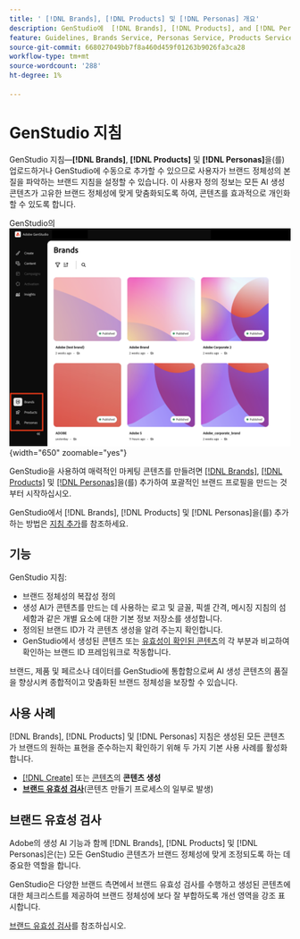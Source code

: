 ```yaml
---
title: ' [!DNL Brands], [!DNL Products] 및 [!DNL Personas] 개요'
description: GenStudio에  [!DNL Brands], [!DNL Products], and [!DNL Personas] 을(를) 추가하여 브랜드 표현의 모든 측면을 포함하는 포괄적인 브랜드 프로필을 만듭니다.
feature: Guidelines, Brands Service, Personas Service, Products Service
source-git-commit: 668027049bb7f8a460d459f01263b9026fa3ca28
workflow-type: tm+mt
source-wordcount: '288'
ht-degree: 1%

---
```



# GenStudio 지침

GenStudio 지침—**[!DNL Brands]**, **[!DNL Products]** 및 **[!DNL Personas]**&#x200B;을(를) 업로드하거나 GenStudio에 수동으로 추가할 수 있으므로 사용자가 브랜드 정체성의 본질을 파악하는 브랜드 지침을 설정할 수 있습니다. 이 사용자 정의 정보는 모든 AI 생성 콘텐츠가 고유한 브랜드 정체성에 맞게 맞춤화되도록 하여, 콘텐츠를 효과적으로 개인화할 수 있도록 합니다.

GenStudio의 ![지침](/help/assets/guidelines.png){width="650" zoomable="yes"}

GenStudio을 사용하여 매력적인 마케팅 콘텐츠를 만들려면 [[!DNL Brands]](/help/user-guide/guidelines/brands.md), [[!DNL Products]](/help/user-guide/guidelines/products.md) 및 [[!DNL Personas]](/help/user-guide/guidelines/personas.md)을(를) 추가하여 포괄적인 브랜드 프로필을 만드는 것부터 시작하십시오.

GenStudio에서 [!DNL Brands], [!DNL Products] 및 [!DNL Personas]을(를) 추가하는 방법은 [지침 추가](/help/user-guide/guidelines/add-guidelines.md)를 참조하세요.

## 기능

GenStudio 지침:

* 브랜드 정체성의 복잡성 정의
* 생성 AI가 콘텐츠를 만드는 데 사용하는 로고 및 글꼴, 픽셀 간격, 메시징 지침의 섬세함과 같은 개별 요소에 대한 기본 정보 저장소를 생성합니다.
* 정의된 브랜드 ID가 각 콘텐츠 생성을 알려 주는지 확인합니다.
* GenStudio에서 생성된 콘텐츠 또는 [유효성이 확인된 콘텐츠](#brand-validation)의 각 부분과 비교하여 확인하는 브랜드 ID 프레임워크로 작동합니다.

브랜드, 제품 및 페르소나 데이터를 GenStudio에 통합함으로써 AI 생성 콘텐츠의 품질을 향상시켜 종합적이고 맞춤화된 브랜드 정체성을 보장할 수 있습니다.

## 사용 사례

[!DNL Brands], [!DNL Products] 및 [!DNL Personas] 지침은 생성된 모든 콘텐츠가 브랜드의 원하는 표현을 준수하는지 확인하기 위해 두 가지 기본 사용 사례를 활성화합니다.

* [[!DNL Create]](/help/user-guide/create/overview.md) 또는 [콘텐츠](/help/user-guide/content/overview.md)의 **콘텐츠 생성**
* [**브랜드 유효성 검사**](#brand-validation)(콘텐츠 만들기 프로세스의 일부로 발생)

## 브랜드 유효성 검사

Adobe의 생성 AI 기능과 함께 [!DNL Brands], [!DNL Products] 및 [!DNL Personas]은(는) 모든 GenStudio 콘텐츠가 브랜드 정체성에 맞게 조정되도록 하는 데 중요한 역할을 합니다.

GenStudio은 다양한 브랜드 측면에서 브랜드 유효성 검사를 수행하고 생성된 콘텐츠에 대한 체크리스트를 제공하여 브랜드 정체성에 보다 잘 부합하도록 개선 영역을 강조 표시합니다.

[브랜드 유효성 검사](/help/user-guide/guidelines/brand-validation.md)를 참조하십시오.
